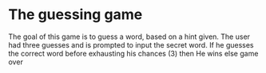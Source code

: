 # The guessing game 

The goal of this game is to guess a word, based on a hint given.
The user had three guesses and is prompted to input the secret word.
If he guesses the correct word before exhausting his chances (3) then He wins
else game over